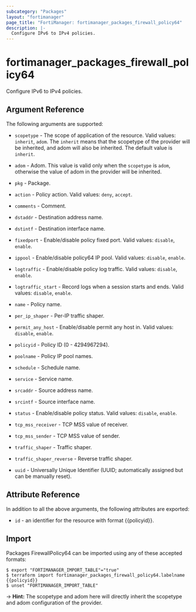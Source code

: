 ```yaml
---
subcategory: "Packages"
layout: "fortimanager"
page_title: "FortiManager: fortimanager_packages_firewall_policy64"
description: |-
  Configure IPv6 to IPv4 policies.
---
```


# fortimanager_packages_firewall_policy64
Configure IPv6 to IPv4 policies.

## Argument Reference


The following arguments are supported:

* `scopetype` - The scope of application of the resource. Valid values: `inherit`, `adom`. The `inherit` means that the scopetype of the provider will be inherited, and adom will also be inherited. The default value is `inherit`.
* `adom` - Adom. This value is valid only when the `scopetype` is `adom`, otherwise the value of adom in the provider will be inherited.
* `pkg` - Package.

* `action` - Policy action. Valid values: `deny`, `accept`.

* `comments` - Comment.
* `dstaddr` - Destination address name.
* `dstintf` - Destination interface name.
* `fixedport` - Enable/disable policy fixed port. Valid values: `disable`, `enable`.

* `ippool` - Enable/disable policy64 IP pool. Valid values: `disable`, `enable`.

* `logtraffic` - Enable/disable policy log traffic. Valid values: `disable`, `enable`.

* `logtraffic_start` - Record logs when a session starts and ends. Valid values: `disable`, `enable`.

* `name` - Policy name.
* `per_ip_shaper` - Per-IP traffic shaper.
* `permit_any_host` - Enable/disable permit any host in. Valid values: `disable`, `enable`.

* `policyid` - Policy ID (0 - 4294967294).
* `poolname` - Policy IP pool names.
* `schedule` - Schedule name.
* `service` - Service name.
* `srcaddr` - Source address name.
* `srcintf` - Source interface name.
* `status` - Enable/disable policy status. Valid values: `disable`, `enable`.

* `tcp_mss_receiver` - TCP MSS value of receiver.
* `tcp_mss_sender` - TCP MSS value of sender.
* `traffic_shaper` - Traffic shaper.
* `traffic_shaper_reverse` - Reverse traffic shaper.
* `uuid` - Universally Unique Identifier (UUID; automatically assigned but can be manually reset).


## Attribute Reference

In addition to all the above arguments, the following attributes are exported:
* `id` - an identifier for the resource with format {{policyid}}.

## Import

Packages FirewallPolicy64 can be imported using any of these accepted formats:
```
$ export "FORTIMANAGER_IMPORT_TABLE"="true"
$ terraform import fortimanager_packages_firewall_policy64.labelname {{policyid}}
$ unset "FORTIMANAGER_IMPORT_TABLE"
```
-> **Hint:** The scopetype and adom here will directly inherit the scopetype and adom configuration of the provider.
